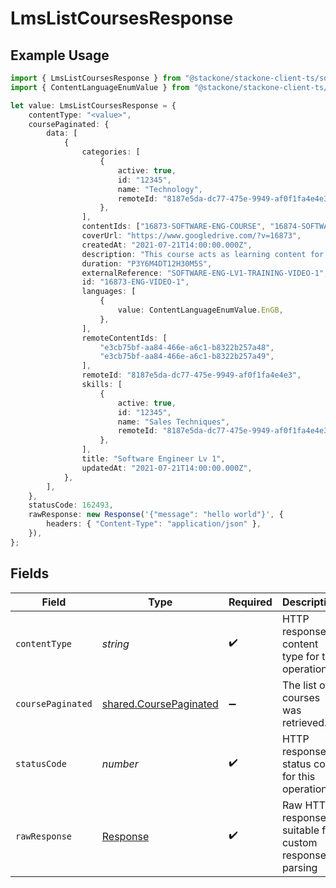 # LmsListCoursesResponse

## Example Usage

```typescript
import { LmsListCoursesResponse } from "@stackone/stackone-client-ts/sdk/models/operations";
import { ContentLanguageEnumValue } from "@stackone/stackone-client-ts/sdk/models/shared";

let value: LmsListCoursesResponse = {
    contentType: "<value>",
    coursePaginated: {
        data: [
            {
                categories: [
                    {
                        active: true,
                        id: "12345",
                        name: "Technology",
                        remoteId: "8187e5da-dc77-475e-9949-af0f1fa4e4e3",
                    },
                ],
                contentIds: ["16873-SOFTWARE-ENG-COURSE", "16874-SOFTWARE-ENG-COURSE"],
                coverUrl: "https://www.googledrive.com/?v=16873",
                createdAt: "2021-07-21T14:00:00.000Z",
                description: "This course acts as learning content for software engineers.",
                duration: "P3Y6M4DT12H30M5S",
                externalReference: "SOFTWARE-ENG-LV1-TRAINING-VIDEO-1",
                id: "16873-ENG-VIDEO-1",
                languages: [
                    {
                        value: ContentLanguageEnumValue.EnGB,
                    },
                ],
                remoteContentIds: [
                    "e3cb75bf-aa84-466e-a6c1-b8322b257a48",
                    "e3cb75bf-aa84-466e-a6c1-b8322b257a49",
                ],
                remoteId: "8187e5da-dc77-475e-9949-af0f1fa4e4e3",
                skills: [
                    {
                        active: true,
                        id: "12345",
                        name: "Sales Techniques",
                        remoteId: "8187e5da-dc77-475e-9949-af0f1fa4e4e3",
                    },
                ],
                title: "Software Engineer Lv 1",
                updatedAt: "2021-07-21T14:00:00.000Z",
            },
        ],
    },
    statusCode: 162493,
    rawResponse: new Response('{"message": "hello world"}', {
        headers: { "Content-Type": "application/json" },
    }),
};
```

## Fields

| Field                                                                   | Type                                                                    | Required                                                                | Description                                                             |
| ----------------------------------------------------------------------- | ----------------------------------------------------------------------- | ----------------------------------------------------------------------- | ----------------------------------------------------------------------- |
| `contentType`                                                           | *string*                                                                | :heavy_check_mark:                                                      | HTTP response content type for this operation                           |
| `coursePaginated`                                                       | [shared.CoursePaginated](../../../sdk/models/shared/coursepaginated.md) | :heavy_minus_sign:                                                      | The list of courses was retrieved.                                      |
| `statusCode`                                                            | *number*                                                                | :heavy_check_mark:                                                      | HTTP response status code for this operation                            |
| `rawResponse`                                                           | [Response](https://developer.mozilla.org/en-US/docs/Web/API/Response)   | :heavy_check_mark:                                                      | Raw HTTP response; suitable for custom response parsing                 |